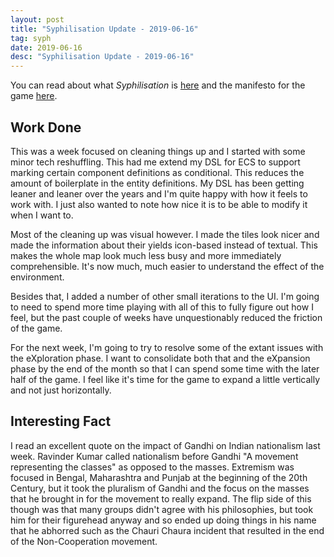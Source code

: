 ```yaml
---
layout: post
title: "Syphilisation Update - 2019-06-16"
tag: syph
date: 2019-06-16
desc: "Syphilisation Update - 2019-06-16"
---
```



You can read about what *Syphilisation* is [here](/blog/syph/announce) and the manifesto for the game [here](/blog/syph/manifesto).

## Work Done

This was a week focused on cleaning things up and I started with some minor tech reshuffling. This had me extend my DSL for ECS to support marking certain component definitions as conditional. This reduces the amount of boilerplate in the entity definitions. My DSL has been getting leaner and leaner over the years and I'm quite happy with how it feels to work with. I just also wanted to note how nice it is to be able to modify it when I want to.


Most of the cleaning up was visual however. I made the tiles look nicer and made the information about their yields icon-based instead of textual. This makes the whole map look much less busy and more immediately comprehensible. It's now much, much easier to understand the effect of the environment.


Besides that, I added a number of other small iterations to the UI. I'm going to need to spend more time playing with all of this to fully figure out how I feel, but the past couple of weeks have unquestionably reduced the friction of the game.


For the next week, I'm going to try to resolve some of the extant issues with the eXploration phase. I want to consolidate both that and the eXpansion phase by the end of the month so that I can spend some time with the later half of the game. I feel like it's time for the game to expand a little vertically and not just horizontally.

## Interesting Fact

I read an excellent quote on the impact of Gandhi on Indian nationalism last week. Ravinder Kumar called nationalism before Gandhi "A movement representing the classes" as opposed to the masses. Extremism was focused in Bengal, Maharashtra and Punjab at the beginning of the 20th Century, but it took the pluralism of Gandhi and the focus on the masses that he brought in for the movement to really expand. The flip side of this though was that many groups didn't agree with his philosophies, but took him for their figurehead anyway and so ended up doing things in his name that he abhorred such as the Chauri Chaura incident that resulted in the end of the Non-Cooperation movement.


